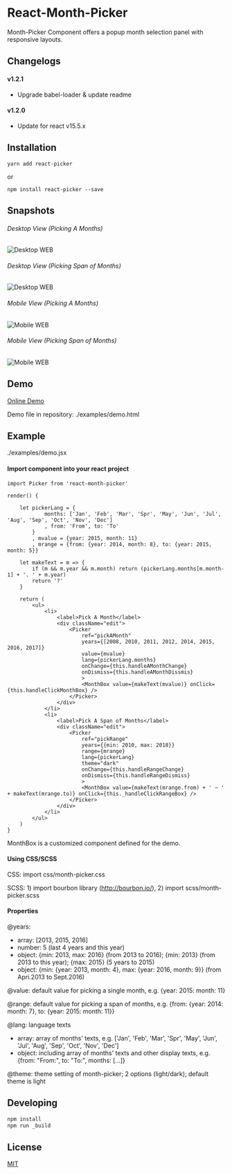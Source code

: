 # React-Month-Picker

Month-Picker Component offers a popup month selection panel with responsive layouts.


## Changelogs
#### v1.2.1
- Upgrade babel-loader & update readme

#### v1.2.0
- Update for react v15.5.x


## Installation

	yarn add react-picker
or

	npm install react-picker --save

## Snapshots

###### Desktop View (Picking A Months)
![Desktop WEB](http://pub.lvrian.com/react-month-picker/pc-snapshots-01.jpg "Desktop Browser View For Single Month")


###### Desktop View (Picking Span of Months)
![Desktop WEB](http://pub.lvrian.com/react-month-picker/pc-snapshots-02.jpg "Desktop Browser View For Span of Months")


###### Mobile View (Picking A Months)
![Mobile WEB](http://pub.lvrian.com/react-month-picker/mobile-snapshots-01.jpg "Mobile Browser View For Single Month")


###### Mobile View (Picking Span of Months)
![Mobile WEB](http://pub.lvrian.com/react-month-picker/mobile-snapshots-02.jpg "Mobile Browser View Span of Months")

## Demo

[Online Demo](http://pub.lvrian.com/react-month-picker/examples/demo.html)

Demo file in repository: ./examples/demo.html

## Example

./examples/demo.jsx

#### Import component into your react project

```
import Picker from 'react-month-picker'
```

```
render() {

    let pickerLang = {
            months: ['Jan', 'Feb', 'Mar', 'Spr', 'May', 'Jun', 'Jul', 'Aug', 'Sep', 'Oct', 'Nov', 'Dec']
            , from: 'From', to: 'To'
        }
        , mvalue = {year: 2015, month: 11}
        , mrange = {from: {year: 2014, month: 8}, to: {year: 2015, month: 5}}

    let makeText = m => {
        if (m && m.year && m.month) return (pickerLang.months[m.month-1] + '. ' + m.year)
        return '?'
    }

    return (
        <ul>
            <li>
                <label>Pick A Month</label>
                <div className="edit">
                    <Picker
                        ref="pickAMonth"
                        years={[2008, 2010, 2011, 2012, 2014, 2015, 2016, 2017]}
                        value={mvalue}
                        lang={pickerLang.months}
                        onChange={this.handleAMonthChange}
                        onDismiss={this.handleAMonthDissmis}
                        >
                        <MonthBox value={makeText(mvalue)} onClick={this.handleClickMonthBox} />
                    </Picker>
                </div>
            </li>
            <li>
                <label>Pick A Span of Months</label>
                <div className="edit">
                    <Picker
                        ref="pickRange"
                        years={{min: 2010, max: 2018}}
                        range={mrange}
                        lang={pickerLang}
                        theme="dark"
                        onChange={this.handleRangeChange}
                        onDismiss={this.handleRangeDismiss}
                        >
                        <MonthBox value={makeText(mrange.from) + ' ~ ' + makeText(mrange.to)} onClick={this._handleClickRangeBox} />
                    </Picker>
                </div>
            </li>
        </ul>
    )
}
```

MonthBox is a customized component defined for the demo.


#### Using CSS/SCSS

CSS:  import css/month-picker.css

SCSS: 1) import bourbon library (http://bourbon.io/), 2) import scss/month-picker.scss


#### Properties

@years:
- array: [2013, 2015, 2016]
- number: 5 (last 4 years and this year)
- object: {min: 2013, max: 2016} (from 2013 to 2016); {min: 2013} (from 2013 to this year); {max: 2015} (5 years to 2015)
- object: {min: {year: 2013, month: 4}, max: {year: 2016, month: 9}} (from Apri.2013 to Sept.2016)

@value: default value for picking a single month, e.g. {year: 2015: month: 11}

@range: default value for picking a span of months, e.g. {from: {year: 2014: month: 7}, to: {year: 2015: month: 11}}

@lang: language texts
- array: array of months' texts, e.g. ['Jan', 'Feb', 'Mar', 'Spr', 'May', 'Jun', 'Jul', 'Aug', 'Sep', 'Oct', 'Nov', 'Dec']
- object: including array of months' texts and other display texts, e.g. {from: "From:", to: "To:", months: [...]}

@theme: theme setting of month-picker; 2 options (light/dark); default theme is light


## Developing

```sh
npm install
npm run _build
```

## License

[MIT](http://www.opensource.org/licenses/mit-license.php)
